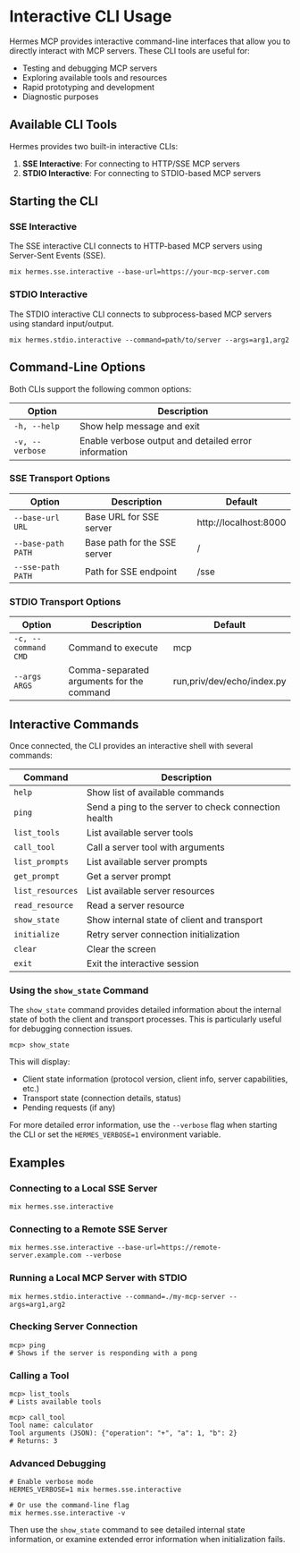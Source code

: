 # Interactive CLI Usage

Hermes MCP provides interactive command-line interfaces that allow you to directly interact with MCP servers. These CLI tools are useful for:

- Testing and debugging MCP servers
- Exploring available tools and resources
- Rapid prototyping and development
- Diagnostic purposes

## Available CLI Tools

Hermes provides two built-in interactive CLIs:

1. **SSE Interactive**: For connecting to HTTP/SSE MCP servers
2. **STDIO Interactive**: For connecting to STDIO-based MCP servers

## Starting the CLI

### SSE Interactive

The SSE interactive CLI connects to HTTP-based MCP servers using Server-Sent Events (SSE).

```shell
mix hermes.sse.interactive --base-url=https://your-mcp-server.com
```

### STDIO Interactive

The STDIO interactive CLI connects to subprocess-based MCP servers using standard input/output.

```shell
mix hermes.stdio.interactive --command=path/to/server --args=arg1,arg2
```

## Command-Line Options

Both CLIs support the following common options:

| Option | Description |
|--------|-------------|
| `-h, --help` | Show help message and exit |
| `-v, --verbose` | Enable verbose output and detailed error information |

### SSE Transport Options

| Option | Description | Default |
|--------|-------------|---------|
| `--base-url URL` | Base URL for SSE server | http://localhost:8000 |
| `--base-path PATH` | Base path for the SSE server | / |
| `--sse-path PATH` | Path for SSE endpoint | /sse |

### STDIO Transport Options

| Option | Description | Default |
|--------|-------------|---------|
| `-c, --command CMD` | Command to execute | mcp |
| `--args ARGS` | Comma-separated arguments for the command | run,priv/dev/echo/index.py |

## Interactive Commands

Once connected, the CLI provides an interactive shell with several commands:

| Command | Description |
|---------|-------------|
| `help` | Show list of available commands |
| `ping` | Send a ping to the server to check connection health |
| `list_tools` | List available server tools |
| `call_tool` | Call a server tool with arguments |
| `list_prompts` | List available server prompts |
| `get_prompt` | Get a server prompt |
| `list_resources` | List available server resources |
| `read_resource` | Read a server resource |
| `show_state` | Show internal state of client and transport |
| `initialize` | Retry server connection initialization |
| `clear` | Clear the screen |
| `exit` | Exit the interactive session |

### Using the `show_state` Command

The `show_state` command provides detailed information about the internal state of both the client and transport processes. This is particularly useful for debugging connection issues.

```
mcp> show_state
```

This will display:
- Client state information (protocol version, client info, server capabilities, etc.)
- Transport state (connection details, status)
- Pending requests (if any)

For more detailed error information, use the `--verbose` flag when starting the CLI or set the `HERMES_VERBOSE=1` environment variable.

## Examples

### Connecting to a Local SSE Server

```shell
mix hermes.sse.interactive
```

### Connecting to a Remote SSE Server

```shell
mix hermes.sse.interactive --base-url=https://remote-server.example.com --verbose
```

### Running a Local MCP Server with STDIO

```shell
mix hermes.stdio.interactive --command=./my-mcp-server --args=arg1,arg2
```

### Checking Server Connection

```
mcp> ping
# Shows if the server is responding with a pong
```

### Calling a Tool

```
mcp> list_tools
# Lists available tools

mcp> call_tool
Tool name: calculator
Tool arguments (JSON): {"operation": "+", "a": 1, "b": 2}
# Returns: 3
```

### Advanced Debugging

```shell
# Enable verbose mode
HERMES_VERBOSE=1 mix hermes.sse.interactive

# Or use the command-line flag
mix hermes.sse.interactive -v
```

Then use the `show_state` command to see detailed internal state information, or examine extended error information when initialization fails.
